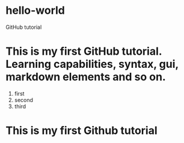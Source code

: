 # hello-world
GitHub tutorial
        
# This is my first GitHub tutorial. Learning capabilities, syntax, gui, markdown elements and so on.
1. first
2. second
3. third


# This is my first Github tutorial

        
                                                                           
